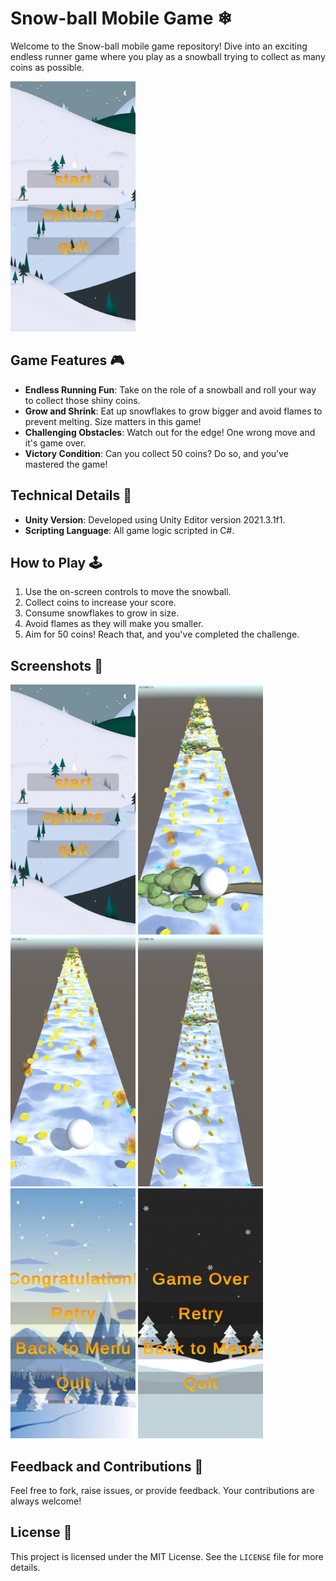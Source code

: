 # Snow-ball Mobile Game  ❄

Welcome to the Snow-ball mobile game repository! Dive into an exciting endless runner game where you play as a snowball trying to collect as many coins as possible.

<img src="https://github.com/Jiangwei-shi/Snow-ball-mobile-game/blob/main/Screenshot/Screenshot_2023-10-15-05-58-40-507_com.Team28.Sno.jpg?raw=true" width="200px">

## Game Features 🎮

- **Endless Running Fun**: Take on the role of a snowball and roll your way to collect those shiny coins.
- **Grow and Shrink**: Eat up snowflakes to grow bigger and avoid flames to prevent melting. Size matters in this game!
- **Challenging Obstacles**: Watch out for the edge! One wrong move and it's game over.
- **Victory Condition**: Can you collect 50 coins? Do so, and you've mastered the game!

## Technical Details 🔧

- **Unity Version**: Developed using Unity Editor version 2021.3.1f1.
- **Scripting Language**: All game logic scripted in C#.

## How to Play 🕹️

1. Use the on-screen controls to move the snowball.
2. Collect coins to increase your score.
3. Consume snowflakes to grow in size.
4. Avoid flames as they will make you smaller.
5. Aim for 50 coins! Reach that, and you've completed the challenge.

## Screenshots 📸

<img src="https://github.com/Jiangwei-shi/Snow-ball-mobile-game/blob/main/Screenshot/Screenshot_2023-10-15-05-58-40-507_com.Team28.Sno.jpg?raw=true" width="200px">
<img src="https://github.com/Jiangwei-shi/Snow-ball-mobile-game/blob/main/Screenshot/Screenshot_2023-10-15-05-59-17-804_com.Team28.Sno.jpg?raw=true" width="200px">
<img src="https://github.com/Jiangwei-shi/Snow-ball-mobile-game/blob/main/Screenshot/Screenshot_2023-10-15-06-07-32-744_com.Team28.Sno.jpg?raw=true" width="200px">
<img src="https://github.com/Jiangwei-shi/Snow-ball-mobile-game/blob/main/Screenshot/Screenshot_2023-10-15-06-07-53-139_com.Team28.Sno.jpg?raw=true" width="200px"> 
<img src="https://github.com/Jiangwei-shi/Snow-ball-mobile-game/blob/main/Screenshot/Screenshot_2023-10-15-06-08-37-472_com.Team28.Sno.jpg?raw=true?raw=true" width="200px">
<img src="https://github.com/Jiangwei-shi/Snow-ball-mobile-game/blob/main/Screenshot/Screenshot_2023-10-15-05-59-01-465_com.Team28.Sno.jpg?raw=true" width="200px">


## Feedback and Contributions 🤝

Feel free to fork, raise issues, or provide feedback. Your contributions are always welcome!

## License 📄

This project is licensed under the MIT License. See the `LICENSE` file for more details.
